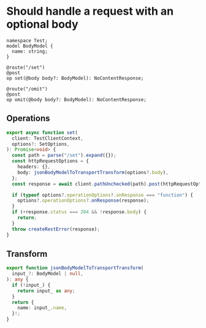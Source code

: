 # Should handle a request with an optional body

```tsp
namespace Test;
model BodyModel {
  name: string;
}

@route("/set")
@post
op set(@body body?: BodyModel): NoContentResponse;

@route("/omit")
@post
op omit(@body body?: BodyModel): NoContentResponse;
```

## Operations

```ts src/api/testClientOperations.ts function set
export async function set(
  client: TestClientContext,
  options?: SetOptions,
): Promise<void> {
  const path = parse("/set").expand({});
  const httpRequestOptions = {
    headers: {},
    body: jsonBodyModelToTransportTransform(options?.body),
  };
  const response = await client.pathUnchecked(path).post(httpRequestOptions);

  if (typeof options?.operationOptions?.onResponse === "function") {
    options?.operationOptions?.onResponse(response);
  }
  if (+response.status === 204 && !response.body) {
    return;
  }
  throw createRestError(response);
}
```

## Transform

```ts src/models/serializers.ts function jsonBodyModelToTransportTransform
export function jsonBodyModelToTransportTransform(
  input_?: BodyModel | null,
): any {
  if (!input_) {
    return input_ as any;
  }
  return {
    name: input_.name,
  }!;
}
```
